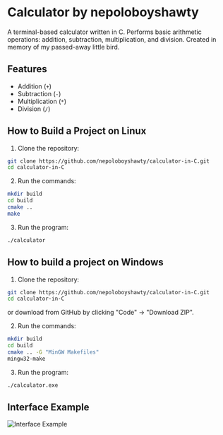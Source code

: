 # Calculator by nepoloboyshawty

A terminal-based calculator written in C.
Performs basic arithmetic operations: addition, subtraction, multiplication, and division.
Created in memory of my passed-away little bird.

## Features

- Addition (`+`)
- Subtraction (`-`)
- Multiplication (`*`)
- Division (`/`)

## How to Build a Project on Linux

1. Clone the repository:

```bash
git clone https://github.com/nepoloboyshawty/calculator-in-C.git
cd calculator-in-C
```

2. Run the commands:

```bash
mkdir build
cd build
cmake ..
make
```

3. Run the program:

```bash
./calculator
```

## How to build a project on Windows

1. Clone the repository:

```bash
git clone https://github.com/nepoloboyshawty/calculator-in-C.git
cd calculator-in-C
```
or download from GitHub by clicking "Code" -> "Download ZIP".

2. Run the commands:
```bash
mkdir build
cd build
cmake .. -G "MinGW Makefiles"
mingw32-make
```

3. Run the program:

```bash
./calculator.exe
```

## Interface Example

![Interface Example](https://i.postimg.cc/3wxpD5wJ/2025-07-12-10-43-27.png)
